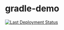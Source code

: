 # gradle-demo

[![Last Deployment Status](https://github.com/GulshirinBerdiyeva/gradle-demo/workflows/GRADLE_DEMO/badge.svg?branch=main)](https://github.com/GulshirinBerdiyeva/gradle-demo/actions?query=workflow%3AGRADLE_DEMO+branch%3Amain)
